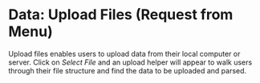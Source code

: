 # Data: Upload Files (Request from Menu)

Upload files enables users to upload data from their local computer
or server. Click on *Select File* and an upload helper will appear to
walk users through their file structure and find the data to be
uploaded and parsed.

